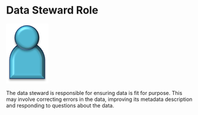 <!-- SPDX-License-Identifier: CC-BY-4.0 -->
<!-- Copyright Contributors to the ODPi Data Governance project. -->

# Data Steward Role

![Icon](data-steward-role.png)

The data steward is responsible for ensuring data is fit for purpose.
This may involve correcting errors in the data, improving its metadata
description and responding to questions about the data.
